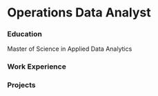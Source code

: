 # Operations Data Analyst

### Education
Master of Science in Applied Data Analytics

### Work Experience 

### Projects
